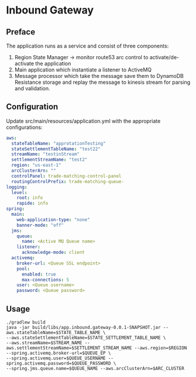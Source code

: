 # Inbound Gateway

## Preface
The application runs as a service and consist of three components:
1. Region State Manager -> monitor route53 arc control to activate/de-activate the application
2. Main application which instantiate a listener to ActiveMQ
3. Message processor which take the message save them to DynamoDB Resistance storage and replay the message to kinesis stream for parsing and validation.

## Configuration
Update src/main/resources/application.yml with the appropriate configurations:
```yaml
aws:
  stateTableName: "approtationTesting"
  stateSettlementTableName: "test22"
  streamName: "testinStream"
  settlementStreamName: "test2"
  region: "us-east-1"
  arcClusterArn: ""
  controlPanel: trade-matching-control-panel
  routingControlPrefix: trade-matching-queue-
logging:
  level:
    root: info
    rapide: info
spring:
  main:
    web-application-type: "none"
    banner-mode: "off"
  jms:
    queue:
      name: <Active MQ Queue name>
    listener:
      acknowledge-mode: client
  activemq:
    broker-url: <Queue SSL endpoint>
    pool:
      enabled: true
      max-connections: 5
    user: <Queue username>
    password: <Queue password>
```

## Usage
```shell
./gradlew build
java -jar build/libs/app.inbound.gateway-0.0.1-SNAPSHOT.jar --aws.stateTableName=$STATE_TABLE_NAME \
--aws.stateSettlementTableName=$STATE_SETTLEMENT_TABLE_NAME \
--aws.streamName=$STREAM_NAME --aws.settlementStreamName=$SETTLEMENT_STREAM_NAME --aws.region=$REGION --spring.activemq.broker-url=$QUEUE_EP \
--spring.activemq.user=$QUEUE_USERNAME --spring.activemq.password=$QUEUE_PASSWORD \
--spring.jms.queue.name=$QUEUE_NAME --aws.arcClusterArn=$ARC_CLUSTER 
```